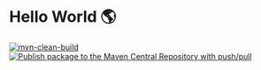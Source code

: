 # Hello World 🌎

[![mvn-clean-build](https://github.com/ErShakirAnsari/hello-world/actions/workflows/mvn-clean-build.yml/badge.svg)](https://github.com/ErShakirAnsari/hello-world/actions/workflows/mvn-clean-build.yml) [![Publish package to the Maven Central Repository with push/pull](https://github.com/ErShakirAnsari/hello-world/actions/workflows/publish-to-maven-central-with-push.yml/badge.svg?branch=release)](https://github.com/ErShakirAnsari/hello-world/actions/workflows/publish-to-maven-central-with-push.yml) 
